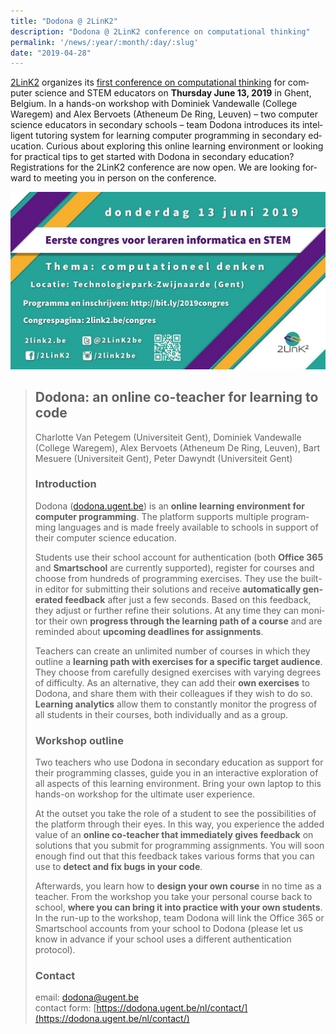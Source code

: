 ```yaml
---
title: "Dodona @ 2LinK2"
description: "Dodona @ 2LinK2 conference on computational thinking"
permalink: '/news/:year/:month/:day/:slug'
date: "2019-04-28"
---
```


<NewsHeader :title="$frontmatter.title" :date="$frontmatter.date" lang="en" />

[2LinK2](http://2link2.be/index.php) organizes its [first conference on computational thinking](http://2link2.be/congres/) for computer science and STEM educators on **Thursday June 13, 2019** in Ghent, Belgium. In a hands-on workshop with Dominiek Vandewalle (College Waregem) and Alex Bervoets (Atheneum De Ring, Leuven) – two computer science educators in secondary schools – team Dodona introduces its intelligent tutoring system for learning computer programming in secondary education. Curious about exploring this online learning environment or looking for practical tips to get started with Dodona in secondary education? Registrations for the 2LinK2 conference are now open. We are looking forward to meeting you in person on the conference.  

![2link2](./flyer.jpg)

> ## Dodona: an online co-teacher for learning to code
>   
> Charlotte Van Petegem (Universiteit Gent), Dominiek Vandewalle (College Waregem), Alex Bervoets (Atheneum De Ring, Leuven), Bart Mesuere (Universiteit Gent), Peter Dawyndt (Universiteit Gent)  
>   
> ### Introduction
>   
> Dodona ([dodona.ugent.be](https://dodona.ugent.be/)) is an **online learning environment for computer programming**. The platform supports multiple programming languages and is made freely available to schools in support of their computer science education.  
>   
> Students use their school account for authentication (both **Office 365** and **Smartschool** are currently supported), register for courses and choose from hundreds of programming exercises. They use the built-in editor for submitting their solutions and receive **automatically generated feedback** after just a few seconds. Based on this feedback, they adjust or further refine their solutions. At any time they can monitor their own **progress through the learning path of a course** and are reminded about **upcoming deadlines for assignments**.  
>   
> Teachers can create an unlimited number of courses in which they outline a **learning path with exercises for a specific target audience**. They choose from carefully designed exercises with varying degrees of difficulty. As an alternative, they can add their **own exercises** to Dodona, and share them with their colleagues if they wish to do so. **Learning analytics** allow them to constantly monitor the progress of all students in their courses, both individually and as a group.  
>   
> ### Workshop outline
>  
> Two teachers who use Dodona in secondary education as support for their programming classes, guide you in an interactive exploration of all aspects of this learning environment. Bring your own laptop to this hands-on workshop for the ultimate user experience.  
>   
> At the outset you take the role of a student to see the possibilities of the platform through their eyes. In this way, you experience the added value of an **online co-teacher that immediately gives feedback** on solutions that you submit for programming assignments. You will soon enough find out that this feedback takes various forms that you can use to **detect and fix bugs in your code**.  
>   
> Afterwards, you learn how to **design your own course** in no time as a teacher. From the workshop you take your personal course back to school, **where you can bring it into practice with your own students**. In the run-up to the workshop, team Dodona will link the Office 365 or Smartschool accounts from your school to Dodona (please let us know in advance if your school uses a different authentication protocol).  
>   
> ### Contact
>   
> email: [dodona@ugent.be](mailto:dodona@ugent.be)  
> contact form: [https://dodona.ugent.be/nl/contact/](https://dodona.ugent.be/nl/contact/)
